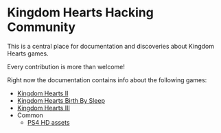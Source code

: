 # Kingdom Hearts Hacking Community

This is a central place for documentation and discoveries about Kingdom Hearts games.

Every contribution is more than welcome!

Right now the documentation contains info about the following games:

* [Kingdom Hearts II](kh2/index.md)
* [Kingdom Hearts Birth By Sleep](bbs/index.md)
* [Kingdom Hearts III](kh3/index.md)
* Common
    * [PS4 HD assets](common/hdassets.md)